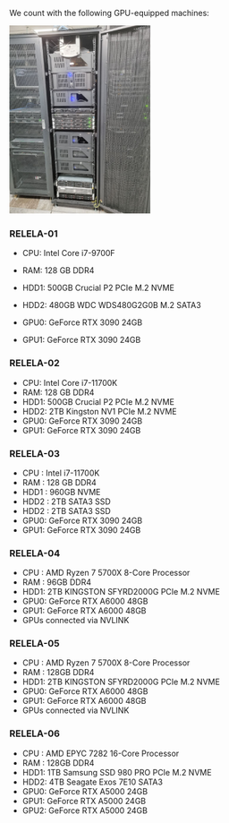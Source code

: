 

We count with the following GPU-equipped machines: 

<img src="../img/machines.jpg" alt="alt text" width="50%" height="50%">

### RELELA-01

* CPU: Intel Core i7-9700F

* RAM:  128 GB DDR4

* HDD1: 500GB  Crucial P2 PCIe M.2 NVME

* HDD2: 480GB  WDC WDS480G2G0B M.2 SATA3

* GPU0: GeForce RTX 3090 24GB

* GPU1: GeForce RTX 3090 24GB

     

### RELELA-02

   * CPU: Intel Core i7-11700K
   * RAM:  128 GB DDR4
   * HDD1: 500GB  Crucial P2 PCIe M.2 NVME
   * HDD2: 2TB  Kingston NV1 PCIe M.2 NVME
   * GPU0: GeForce RTX 3090 24GB
   * GPU1: GeForce RTX 3090 24GB

     

### RELELA-03

   * CPU  : Intel i7-11700K
   * RAM  : 128 GB DDR4
   * HDD1 : 960GB NVME
   * HDD2 : 2TB SATA3 SSD
   * HDD2 : 2TB SATA3 SSD
   * GPU0: GeForce RTX 3090 24GB
   * GPU1: GeForce RTX 3090 24GB



### RELELA-04

   * CPU : AMD Ryzen 7 5700X 8-Core Processor
   * RAM : 96GB DDR4
   * HDD1: 2TB KINGSTON SFYRD2000G PCIe M.2 NVME
   * GPU0: GeForce RTX A6000 48GB
   * GPU1: GeForce RTX A6000 48GB
   * GPUs connected via NVLINK 



### RELELA-05

   * CPU : AMD Ryzen 7 5700X 8-Core Processor
   * RAM : 128GB DDR4
   * HDD1: 2TB KINGSTON SFYRD2000G PCIe M.2 NVME
   * GPU0: GeForce RTX A6000 48GB
   * GPU1: GeForce RTX A6000 48GB
   * GPUs connected via NVLINK 



### RELELA-06

   * CPU : AMD EPYC 7282 16-Core Processor
   * RAM : 128GB DDR4
   * HDD1: 1TB Samsung SSD 980 PRO PCIe M.2 NVME
   * HDD2: 4TB Seagate Exos 7E10 SATA3
   * GPU0: GeForce RTX A5000 24GB
   * GPU1: GeForce RTX A5000 24GB
   * GPU2: GeForce RTX A5000 24GB 



 



 
